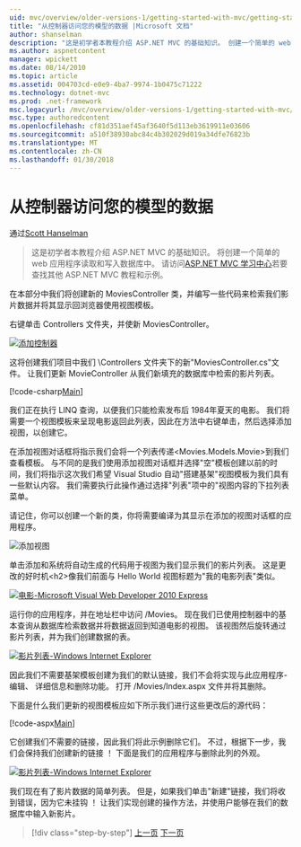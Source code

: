 ```yaml
---
uid: mvc/overview/older-versions-1/getting-started-with-mvc/getting-started-with-mvc-part5
title: "从控制器访问您的模型的数据 |Microsoft 文档"
author: shanselman
description: "这是初学者本教程介绍 ASP.NET MVC 的基础知识。 创建一个简单的 web 应用程序读取和写入数据库中。"
ms.author: aspnetcontent
manager: wpickett
ms.date: 08/14/2010
ms.topic: article
ms.assetid: 004703cd-e0e9-4ba7-9974-1b0475c71222
ms.technology: dotnet-mvc
ms.prod: .net-framework
msc.legacyurl: /mvc/overview/older-versions-1/getting-started-with-mvc/getting-started-with-mvc-part5
msc.type: authoredcontent
ms.openlocfilehash: cf81d351aef45af3640f5d113eb3619911e03606
ms.sourcegitcommit: a510f38930abc84c4b302029d019a34dfe76823b
ms.translationtype: MT
ms.contentlocale: zh-CN
ms.lasthandoff: 01/30/2018
---
```

<a name="accessing-your-models-data-from-a-controller"></a>从控制器访问您的模型的数据
====================
通过[Scott Hanselman](https://github.com/shanselman)

> 这是初学者本教程介绍 ASP.NET MVC 的基础知识。 将创建一个简单的 web 应用程序读取和写入数据库中。 请访问[ASP.NET MVC 学习中心](../../../index.md)若要查找其他 ASP.NET MVC 教程和示例。


在本部分中我们将创建新的 MoviesController 类，并编写一些代码来检索我们影片数据并将其显示回浏览器使用视图模板。

右键单击 Controllers 文件夹，并使新 MoviesController。

[![添加控制器](getting-started-with-mvc-part5/_static/image2.png)](getting-started-with-mvc-part5/_static/image1.png)

这将创建我们项目中我们 \Controllers 文件夹下的新"MoviesController.cs"文件。 让我们更新 MovieController 从我们新填充的数据库中检索的影片列表。

[!code-csharp[Main](getting-started-with-mvc-part5/samples/sample1.cs)]

我们正在执行 LINQ 查询，以便我们只能检索发布后 1984年夏天的电影。 我们将需要一个视图模板来呈现电影返回此列表，因此在方法中右键单击，然后选择添加视图，以创建它。

在添加视图对话框将指示我们会将一个列表传递&lt;Movies.Models.Movie&gt;到我们查看模板。 与不同的是我们使用添加视图对话框并选择"空"模板创建以前的时间，我们将指示这次我们希望 Visual Studio 自动"搭建基架"视图模板为我们具有一些默认内容。 我们需要执行此操作通过选择"列表"项中的"视图内容的下拉列表菜单。

请记住，你可以创建一个新的类，你将需要编译为其显示在添加的视图对话框的应用程序。

![添加视图](getting-started-with-mvc-part5/_static/image3.png)

单击添加和系统将自动生成的代码用于视图为我们显示我们的影片列表。 这是更改的好时机&lt;h2&gt;像我们前面与 Hello World 视图标题为"我的电影列表"类似。

[![电影-Microsoft Visual Web Developer 2010 Express](getting-started-with-mvc-part5/_static/image5.png)](getting-started-with-mvc-part5/_static/image4.png)

运行你的应用程序，并在地址栏中访问 /Movies。 现在我们已使用控制器中的基本查询从数据库检索数据并将数据返回到知道电影的视图。 该视图然后旋转通过影片列表，并为我们创建数据的表。

[![影片列表-Windows Internet Explorer](getting-started-with-mvc-part5/_static/image7.png)](getting-started-with-mvc-part5/_static/image6.png)

因此我们不需要基架模板创建为我们的默认链接，我们不会将实现与此应用程序-编辑、 详细信息和删除功能。 打开 /Movies/Index.aspx 文件并将其删除。

下面是什么我们更新的视图模板应如下所示我们进行这些更改后的源代码：

[!code-aspx[Main](getting-started-with-mvc-part5/samples/sample2.aspx)]

它创建我们不需要的链接，因此我们将此示例删除它们。 不过，根据下一步，我们会保持我们创建新的链接 ！ 下面是我们的应用程序与删除此列的外观。

[![影片列表-Windows Internet Explorer](getting-started-with-mvc-part5/_static/image9.png)](getting-started-with-mvc-part5/_static/image8.png)

我们现在有了影片数据的简单列表。 但是，如果我们单击"新建"链接，我们将收到错误，因为它未挂钩 ！ 让我们实现创建的操作方法，并使用户能够在我们的数据库中输入新影片。

>[!div class="step-by-step"]
[上一页](getting-started-with-mvc-part4.md)
[下一页](getting-started-with-mvc-part6.md)
